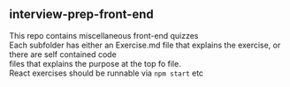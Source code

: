 ## interview-prep-front-end

This repo contains miscellaneous front-end quizzes  
Each subfolder has either an Exercise.md file that explains the exercise, or there are self contained code   
files that explains the purpose at the top fo file.  
React exercises should be runnable via `npm start` etc

